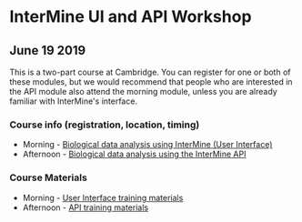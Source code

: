 # InterMine UI and API Workshop 
## June 19 2019

This is a two-part course at Cambridge. You can register for one or both of these modules, but we would recommend that people who are interested in the API module also attend the morning module, unless you are already familiar with InterMine's interface.
### Course info (registration, location, timing)
- Morning - [Biological data analysis using InterMine (User Interface)](https://training.csx.cam.ac.uk/bioinformatics/event/2874533)
- Afternoon - [Biological data analysis using the InterMine API ](https://training.csx.cam.ac.uk/bioinformatics/event/2876900)

### Course Materials
- Morning - [User Interface training materials](22019-06-19-genetics-ui)
- Afternoon - [API training materials](2019-06-19-genetics-api)            
